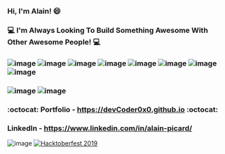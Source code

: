 ### Hi, I'm Alain! 😄


### :computer: I'm Always Looking To Build Something Awesome With Other Awesome People! :computer:
### ![image](https://img.shields.io/badge/Java-ED8B00?style=for-the-badge&logo=java&logoColor=white) ![image](https://img.shields.io/badge/React-20232A?style=for-the-badge&logo=react&logoColor=61DAFB) ![image](https://img.shields.io/badge/JavaScript-F7DF1E?style=for-the-badge&logo=javascript&logoColor=black) ![image](https://img.shields.io/badge/HTML5-E34F26?style=for-the-badge&logo=html5&logoColor=white) ![image](https://img.shields.io/badge/CSS3-1572B6?style=for-the-badge&logo=css3&logoColor=white) ![image](https://img.shields.io/badge/PostgreSQL-316192?style=for-the-badge&logo=postgresql&logoColor=white) ![image](https://img.shields.io/badge/Spring-6DB33F?style=for-the-badge&logo=spring&logoColor=white) ![image](https://img.shields.io/badge/Node.js-339933?style=for-the-badge&logo=nodedotjs&logoColor=white)
### ![image](https://img.shields.io/badge/IntelliJIDEA-000000.svg?style=for-the-badge&logo=intellij-idea&logoColor=white) ![image](https://img.shields.io/badge/Visual_Studio_Code-0078D4?style=for-the-badge&logo=visual%20studio%20code&logoColor=white)
### :octocat: Portfolio - https://devCoder0x0.github.io :octocat:
### LinkedIn - https://www.linkedin.com/in/alain-picard/ 
![image](https://camo.githubusercontent.com/06533d5627a32d4461094c38026c48cb908a3be22b1c880f3e1442a224e244f8/68747470733a2f2f696d672e736869656c64732e696f2f62616467652f4861636b746f626572666573742d323032302d626c756576696f6c6574)
[![Hacktoberfest 2019](https://img.shields.io/badge/hacktoberfest.svg)](https://www.openfaas.com)


<!--
**DevCoder0x0/DevCoder0x0** is a ✨ _special_ ✨ repository because its `README.md` (this file) appears on your GitHub profile.

Here are some ideas to get you started:

- 🔭 I’m currently working on ...
- 🌱 I’m currently learning ...
- 👯 I’m looking to collaborate on ...
- 🤔 I’m looking for help with ...
- 💬 Ask me about ...
- 📫 How to reach me: ...
- 😄 Pronouns: ...
- ⚡ Fun fact: ...
-->
